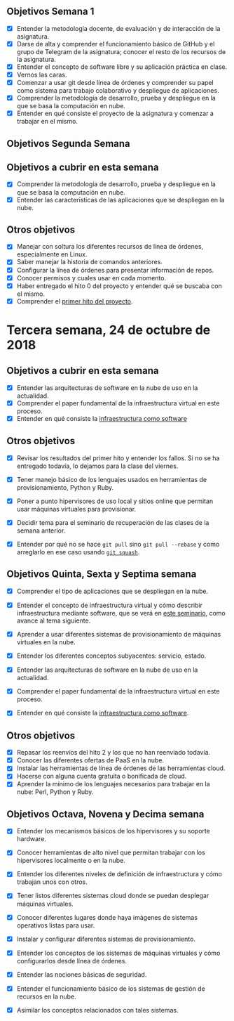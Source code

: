 ## Objetivos Semana 1

- [x] Entender la metodología docente, de evaluación y de interacción de la asignatura.
- [x] Darse de alta y comprender el funcionamiento básico de GitHub y el grupo de Telegram de la asignatura; conocer el resto de los recursos de la asignatura.
- [x] Entender el concepto de software libre y su aplicación práctica en clase.
- [x] Vernos las caras.
- [x] Comenzar a usar git desde línea de órdenes y comprender su papel como sistema para trabajo colaborativo y despliegue de aplicaciones.
- [x] Comprender la metodología de desarrollo, prueba y despliegue en la que se basa la computación en nube.
- [x] Entender en qué consiste el proyecto de la asignatura y comenzar a trabajar en el mismo.

## Objetivos Segunda Semana

## Objetivos a cubrir en esta semana

- [x] Comprender la metodología de desarrollo, prueba y despliegue en la que se basa la computación en nube.
- [x] Entender las características de las aplicaciones que se despliegan en la nube.

## Otros objetivos

- [x] Manejar con soltura los diferentes recursos de línea de órdenes,
  especialmente en Linux.
- [x] Saber manejar la historia de comandos anteriores.
- [x] Configurar la línea de órdenes para presentar información de
    repos.
- [x] Conocer permisos y cuales usar en cada momento.
- [x] Haber entregado el hito 0 del proyecto y entender qué se buscaba con
  el mismo.
- [x] Comprender el [primer hito del proyecto](http://jj.github.io/CC/documentos/proyecto/1.Infraestructura).

# Tercera semana, 24 de octubre de 2018

## Objetivos a cubrir en esta semana

- [x] Entender las arquitecturas de software en la nube de uso en la
   actualidad.
- [x] Comprender el paper fundamental de la infraestructura virtual en
   este proceso.
- [x] Entender en qué consiste la [infraestructura como software](https://jj.github.io/CC/documentos/temas/Provision)

## Otros objetivos

- [x] Revisar los resultados del primer hito y entender los fallos. Si no
  se ha entregado todavía, lo dejamos para la clase del viernes.

- [x] Tener manejo básico de los lenguajes usados en herramientas de
  provisionamiento, Python y Ruby.

- [x] Poner a punto hipervisores de uso local y sitios online que permitan
  usar máquinas virtuales para provisionar.

- [x] Decidir tema para el seminario de recuperación de las clases de la
  semana anterior.

- [x] Entender por qué no se hace `git pull` sino `git pull --rebase` y
  como arreglarlo en ese caso
  usando
  [`git squash`](https://stackoverflow.com/questions/5189560/squash-my-last-x-commits-together-using-git).


## Objetivos Quinta, Sexta y Septima semana

- [x] Comprender el tipo de aplicaciones que se despliegan en la nube.
- [x] Entender el concepto de infraestructura virtual y cómo describir
   infraestructura mediante software, que se verá en [este seminario](https://www.meetup.com/es-ES/Granada-Geek/events/255973562/), como avance al tema siguiente.

- [x] Aprender a usar diferentes sistemas de provisionamiento de máquinas
   virtuales en la nube.

- [x] Entender los diferentes conceptos subyacentes: servicio, estado.


- [x] Entender las arquitecturas de software en la nube de uso en la
   actualidad.
- [x] Comprender el paper fundamental de la infraestructura virtual en
   este proceso.
- [x] Entender en qué consiste la [infraestructura como software](https://jj.github.io/CC/documentos/temas/Provision).
## Otros objetivos
- [x] Repasar los reenvíos del hito 2 y los que no han reenviado todavía.
- [x] Conocer las diferentes ofertas de PaaS en la nube.
- [x] Instalar las herramientas de línea de órdenes de las herramientas cloud.
- [x] Hacerse con alguna cuenta gratuita o bonificada de cloud.
- [x] Aprender la mínimo de los lenguajes necesarios para trabajar en la
  nube: Perl, Python y Ruby.

## Objetivos Octava, Novena y Decima semana

- [x] Entender los mecanismos básicos de los hipervisores y su soporte
   hardware.

- [x] Conocer herramientas de alto nivel que permitan trabajar con los
   hipervisores localmente o en la nube.

- [x] Entender los diferentes niveles de definición de infraestructura y
cómo trabajan unos con otros.


- [x] Tener listos diferentes sistemas cloud donde se puedan desplegar máquinas
  virtuales.

- [x] Conocer diferentes lugares donde haya imágenes de sistemas
  operativos listas para usar.

- [x] Instalar y configurar diferentes sistemas de provisionamiento.

- [x] Entender los conceptos de los sistemas de máquinas virtuales y cómo
  configurarlos desde línea de órdenes.
- [x] Entender las nociones básicas de seguridad.

- [x]  Entender el funcionamiento básico de los sistemas de gestión de recursos en la nube.

- [x]  Asimilar los conceptos relacionados con tales sistemas.
